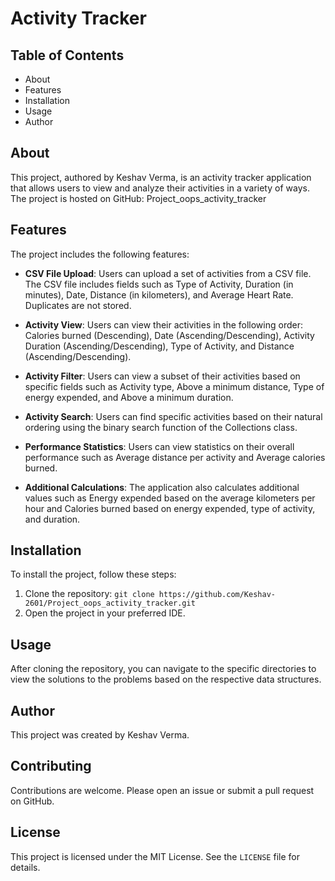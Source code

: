 # Activity Tracker

## Table of Contents

- About
- Features
- Installation
- Usage
- Author

## About

This project, authored by Keshav Verma, is an activity tracker application that allows users to view and analyze their activities in a variety of ways. The project is hosted on GitHub: Project_oops_activity_tracker

## Features

The project includes the following features:

- **CSV File Upload**: Users can upload a set of activities from a CSV file. The CSV file includes fields such as Type of Activity, Duration (in minutes), Date, Distance (in kilometers), and Average Heart Rate. Duplicates are not stored.

- **Activity View**: Users can view their activities in the following order: Calories burned (Descending), Date (Ascending/Descending), Activity Duration (Ascending/Descending), Type of Activity, and Distance (Ascending/Descending).

- **Activity Filter**: Users can view a subset of their activities based on specific fields such as Activity type, Above a minimum distance, Type of energy expended, and Above a minimum duration.

- **Activity Search**: Users can find specific activities based on their natural ordering using the binary search function of the Collections class.

- **Performance Statistics**: Users can view statistics on their overall performance such as Average distance per activity and Average calories burned.

- **Additional Calculations**: The application also calculates additional values such as Energy expended based on the average kilometers per hour and Calories burned based on energy expended, type of activity, and duration.

## Installation

To install the project, follow these steps:

1. Clone the repository: `git clone https://github.com/Keshav-2601/Project_oops_activity_tracker.git`
2. Open the project in your preferred IDE.

## Usage

After cloning the repository, you can navigate to the specific directories to view the solutions to the problems based on the respective data structures.

## Author

This project was created by Keshav Verma.

## Contributing

Contributions are welcome. Please open an issue or submit a pull request on GitHub.

## License

This project is licensed under the MIT License. See the `LICENSE` file for details.
